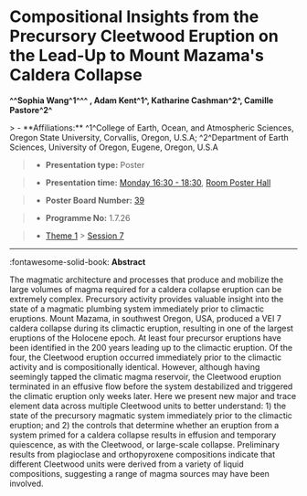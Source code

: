 # Compositional Insights from the Precursory Cleetwood Eruption on the Lead-Up to Mount Mazama's Caldera Collapse

**^^Sophia Wang^1^^^ , Adam Kent^1^, Katharine Cashman^2^, Camille Pastore^2^**

<!-- more -->> - **Affiliations:** ^1^College of Earth, Ocean, and Atmospheric Sciences, Oregon State University, Corvallis, Oregon, U.S.A; ^2^Department of Earth Sciences, University of Oregon, Eugene, Oregon, U.S.A

> - **Presentation type:** Poster

> - **Presentation time:** [Monday 16:30 - 18:30](../sessions_comparison.md#__tabbed_1_6), [Room Poster Hall](../maps_venue.md#__tabbed_1_1)

> - **Poster Board Number:** [39](../map_poster_boards.md#monday)

> - **Programme No:** 1.7.26

> - [Theme 1](../theme1.md) > [Session 7](../sessions/session-1-7.md)

--- 

:fontawesome-solid-book: **Abstract**

The magmatic architecture and processes that produce and mobilize the large volumes of magma required for a caldera collapse eruption can be extremely complex. Precursory activity provides valuable insight into the state of a magmatic plumbing system immediately prior to climactic eruptions. Mount Mazama, in southwest Oregon, USA, produced a VEI 7 caldera collapse during its climactic eruption, resulting in one of the largest eruptions of the Holocene epoch. At least four precursor eruptions have been identified in the 200 years leading up to the climactic eruption. Of the four, the Cleetwood eruption occurred immediately prior to the climactic activity and is compositionally identical. However, although having seemingly tapped the climatic magma reservoir, the Cleetwood eruption terminated in an effusive flow before the system destabilized and triggered the climatic eruption only weeks later. Here we present new major and trace element data across multiple Cleetwood units to better understand: 1) the state of the precursory magmatic system immediately prior to the climactic eruption; and 2) the controls that determine whether an eruption from a system primed for a caldera collapse results in effusion and temporary quiescence, as with the Cleetwood, or large-scale collapse. Preliminary results from plagioclase and orthopyroxene compositions indicate that different Cleetwood units were derived from a variety of liquid compositions, suggesting a range of magma sources may have been involved.

